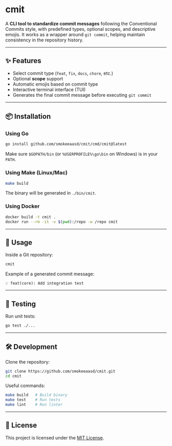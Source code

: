 # cmit

A **CLI tool to standardize commit messages** following the Conventional Commits style, with predefined types, optional scopes, and descriptive emojis. It works as a wrapper around `git commit`, helping maintain consistency in the repository history.

---

## ✨ Features

* Select commit type (`feat`, `fix`, `docs`, `chore`, etc.)
* Optional **scope** support
* Automatic emojis based on commit type
* Interactive terminal interface (TUI)
* Generates the final commit message before executing `git commit`

---

## 📦 Installation

### Using Go

```sh
go install github.com/smokeeaasd/cmit/cmd/cmit@latest
```

Make sure `$GOPATH/bin` (or `%USERPROFILE%\go\bin` on Windows) is in your `PATH`.

### Using Make (Linux/Mac)

```sh
make build
```

The binary will be generated in `./bin/cmit`.

### Using Docker

```sh
docker build -t cmit .
docker run --rm -it -v $(pwd):/repo -w /repo cmit
```

---

## 🚀 Usage

Inside a Git repository:

```sh
cmit
```

Example of a generated commit message:

```
💡 feat(core): Add integration test
```

---

## 🧪 Testing

Run unit tests:

```sh
go test ./...
```

---

## 🛠 Development

Clone the repository:

```sh
git clone https://github.com/smokeeaasd/cmit.git
cd cmit
```

Useful commands:

```sh
make build   # Build binary
make test    # Run tests
make lint    # Run linter
```

---

## 📄 License

This project is licensed under the [MIT License](LICENSE).
